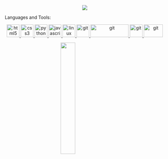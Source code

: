 <p align="center">
  <a href="https://github.com/CodeWhiteWeb/CodeWhiteWeb"><img src="https://readme-typing-svg.herokuapp.com?color=%2336BCF7&center=true&vCenter=true&lines=Hi+%2C+welcome+to+my+Github+page;I+am+a+Software+Developer;Nutritionist+%3C3"></a>
</p
### Hi there 👋
### My name is Maysam, and I'm a Clinical Nutritionist, and I graduated from the University of Jordan. I have experience in Diet management and consulting for healthy people and patients with many diseases.
### Also, I'm a Software Developer and I graduated from Coding Academy by Orange. I have learned many coding technologies, such as HTML5, CSS3, Bootstrap, SASS, JavaScript, React, WordPress, MERN stack, PHP, MySQL, Laravel, Python, React Native. And I took around 100 hours of soft skills, such as communication skills, design thinking, UX & UI design, building a business model, PMP, Agile, digital transformation, and more.
<!--
**MaysamTurk/MaysamTurk** is a ✨ _special_ ✨ repository because its `README.md` (this file) appears on your GitHub profile.

<h3 align="center">Languages and Tools:</h3>

<p align="center"> 
  <a href="https://www.w3.org/html/" target="_blank"> 
    <img src="https://raw.githubusercontent.com/devicons/devicon/master/icons/html5/html5-original-wordmark.svg" alt="html5" width="40" height="40"/> 
  </a>
  <a href="https://www.w3schools.com/css/" target="_blank"> 
    <img src="https://raw.githubusercontent.com/devicons/devicon/master/icons/css3/css3-original-wordmark.svg" alt="css3" width="40" height="40"/> 
  </a> 
  <a href="https://www.python.org" target="_blank"> 
    <img src="https://raw.githubusercontent.com/devicons/devicon/master/icons/python/python-original.svg" alt="python" width="40" height="40"/> 
  </a>  
  <a href="https://developer.mozilla.org/en-US/docs/Web/JavaScript" target="_blank"> 
    <img src="https://raw.githubusercontent.com/devicons/devicon/master/icons/javascript/javascript-original.svg" alt="javascript" width="40" height="40"/> 
  </a> 
  <a href="https://www.linux.org/" target="_blank"> 
    <img src="https://raw.githubusercontent.com/devicons/devicon/master/icons/linux/linux-original.svg" alt="linux" width="40" height="40"/> 
  </a> 
  <a href="https://git-scm.com/" target="_blank"> 
    <img src="https://www.vectorlogo.zone/logos/git-scm/git-scm-icon.svg" alt="git" width="40" height="40"/> 
  </a>
    <a href="https://git-scm.com/" target="_blank"> 
    <img src="https://upload.wikimedia.org/wikipedia/commons/thumb/3/36/Logo.min.svg/2560px-Logo.min.svg.png" alt="git" width="120" height="40"/> 
  </a>
    <a href="https://git-scm.com/" target="_blank"> 
    <img src="https://miro.medium.com/max/500/1*cPh7ujRIfcHAy4kW2ADGOw.png" alt="git" width="40" height="40"/> 
  </a>
    <a href="https://git-scm.com/" target="_blank"> 
    <img src="https://upload.wikimedia.org/wikipedia/commons/thumb/2/27/PHP-logo.svg/2560px-PHP-logo.svg.png" alt="git" width="60" height="40"/> 
  </a>


</p>

<div style="width:100%;">
<img src="https://media4.giphy.com/media/uB86ZyWQsnFSGYe2sA/giphy.gif?cid=ecf05e47x3jj3b6w1iq9snswwuohfczt3nic4vaa7534muk8&rid=giphy.gif&ct=g" style="width:30%; margin:0 auto; display:block;max-width: 30%;
    margin: 0 auto;
    display: block;">
<!-- <img src="https://media.giphy.com/media/UcQSokPVOjz1eBX9G2/giphy.gif">
 -->
</div>
<!-- <img src="https://media.giphy.com/media/RN2RoRnu8mELtqNuEo/giphy.gif">
 -->
<!-- <img src="https://media.giphy.com/media/RbDKaczqWovIugyJmW/giphy.gif">
 -->
